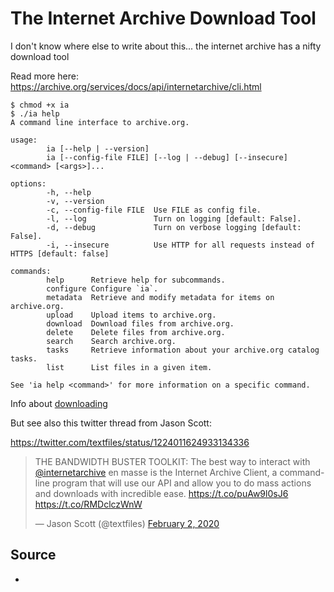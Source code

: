 # The Internet Archive Download Tool

I don't know where else to write about this... the internet archive has a nifty download tool

Read more here: https://archive.org/services/docs/api/internetarchive/cli.html

	$ chmod +x ia
	$ ./ia help
	A command line interface to archive.org.

	usage:
			ia [--help | --version]
			ia [--config-file FILE] [--log | --debug] [--insecure] <command> [<args>]...

	options:
			-h, --help
			-v, --version
			-c, --config-file FILE  Use FILE as config file.
			-l, --log               Turn on logging [default: False].
			-d, --debug             Turn on verbose logging [default: False].
			-i, --insecure          Use HTTP for all requests instead of HTTPS [default: false]

	commands:
			help      Retrieve help for subcommands.
			configure Configure `ia`.
			metadata  Retrieve and modify metadata for items on archive.org.
			upload    Upload items to archive.org.
			download  Download files from archive.org.
			delete    Delete files from archive.org.
			search    Search archive.org.
			tasks     Retrieve information about your archive.org catalog tasks.
			list      List files in a given item.

	See 'ia help <command>' for more information on a specific command.


Info about [downloading](https://archive.org/services/docs/api/internetarchive/cli.html#download)

But see also this twitter thread from Jason Scott:

https://twitter.com/textfiles/status/1224011624933134336


<blockquote class="twitter-tweet"><p lang="en" dir="ltr">THE BANDWIDTH BUSTER TOOLKIT: The best way to interact with <a href="https://twitter.com/internetarchive?ref_src=twsrc%5Etfw">@internetarchive</a> en masse is the Internet Archive Client, a command-line program that will use our API and allow you to do mass actions and downloads with incredible ease. <a href="https://t.co/puAw9l0sJ6">https://t.co/puAw9l0sJ6</a> <a href="https://t.co/RMDclczWnW">https://t.co/RMDclczWnW</a></p>&mdash; Jason Scott (@textfiles) <a href="https://twitter.com/textfiles/status/1224011624933134336?ref_src=twsrc%5Etfw">February 2, 2020</a></blockquote> <script async src="https://platform.twitter.com/widgets.js" charset="utf-8"></script>






## Source 

* [](https://archive.org/services/docs/api/internetarchive/cli.html)